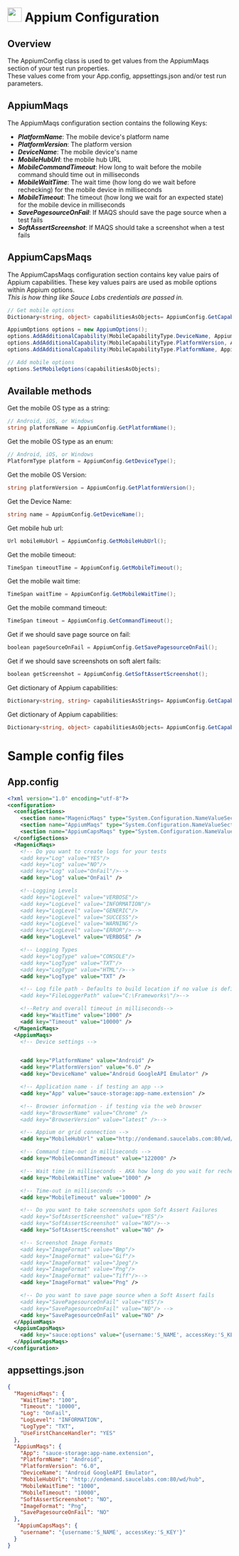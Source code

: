 # <img src="resources/maqslogo.ico" height="32" width="32"> Appium Configuration

## Overview
The AppiumConfig class is used to get values from the AppiumMaqs section of your test run properties.
<br>These values come from your App.config, appsettings.json and/or test run parameters.

## AppiumMaqs
The AppiumMaqs configuration section contains the following Keys:
* ***PlatformName***: The mobile device's platform name
* ***PlatformVersion***: The platform version
* ***DeviceName***: The mobile device's name 
* ***MobileHubUrl***: the mobile hub URL
* ***MobileCommandTimeout***: How long to wait before the mobile command should time out in milliseconds
* ***MobileWaitTime***: The wait time (how long do we wait before rechecking) for the mobile device in milliseconds
* ***MobileTimeout***: The timeout (how long we wait for an expected state) for the mobile device in milliseconds
* ***SavePagesourceOnFail***: If MAQS should save the page source when a test fails
* ***SoftAssertScreenshot***: If MAQS should take a screenshot when a test fails


## AppiumCapsMaqs
The AppiumCapsMaqs configuration section contains key value pairs of Appium capabilities. These key values pairs are used as mobile options within Appium options.  
*This is how thing like Sauce Labs credentials are passed in.*
```csharp
// Get mobile options
Dictionary<string, object> capabilitiesAsObjects= AppiumConfig.GetCapabilitiesAsObjects();

AppiumOptions options = new AppiumOptions();
options.AddAdditionalCapability(MobileCapabilityType.DeviceName, AppiumConfig.GetDeviceName());
options.AddAdditionalCapability(MobileCapabilityType.PlatformVersion, AppiumConfig.GetPlatformVersion());
options.AddAdditionalCapability(MobileCapabilityType.PlatformName, AppiumConfig.GetPlatformName().ToUpper());

// Add mobile options
options.SetMobileOptions(capabilitiesAsObjects);

```

## Available methods
Get the mobile OS type as a string:
```csharp
// Android, iOS, or Windows
string platformName = AppiumConfig.GetPlatformName();
```

Get the mobile OS type as an enum:
```csharp
// Android, iOS, or Windows
PlatformType platform = AppiumConfig.GetDeviceType();
```

Get the mobile OS Version:
```csharp
string platformVersion = AppiumConfig.GetPlatformVersion();
```

Get the Device Name:
```csharp
string name = AppiumConfig.GetDeviceName();
```

Get mobile hub url:
```csharp
Url mobileHubUrl = AppiumConfig.GetMobileHubUrl();
```

Get the mobile timeout:
```csharp
TimeSpan timeoutTime = AppiumConfig.GetMobileTimeout();
```

Get the mobile wait time:
```csharp
TimeSpan waitTime = AppiumConfig.GetMobileWaitTime();
```

Get the mobile command timeout:
```csharp
TimeSpan timeout = AppiumConfig.GetCommandTimeout();
```

Get if we should save page source on fail:
```csharp
boolean pageSourceOnFail = AppiumConfig.GetSavePagesourceOnFail();
```

Get if we should save screenshots on soft alert fails:
```csharp
boolean getScreenshot = AppiumConfig.GetSoftAssertScreenshot();
```

Get dictionary of Appium capabilities:
```csharp
Dictionary<string, string> capabilitiesAsStrings= AppiumConfig.GetCapabilitiesAsStrings();
```

Get dictionary of Appium capabilities:
```csharp
Dictionary<string, object> capabilitiesAsObjects= AppiumConfig.GetCapabilitiesAsObjects();
```

# Sample config files
## App.config
```xml
<?xml version="1.0" encoding="utf-8"?>
<configuration>
  <configSections>
    <section name="MagenicMaqs" type="System.Configuration.NameValueSectionHandler" />
    <section name="AppiumMaqs" type="System.Configuration.NameValueSectionHandler" />
    <section name="AppiumCapsMaqs" type="System.Configuration.NameValueSectionHandler" />
  </configSections>
  <MagenicMaqs>
    <!-- Do you want to create logs for your tests
    <add key="Log" value="YES"/>
    <add key="Log" value="NO"/>
    <add key="Log" value="OnFail"/>-->
    <add key="Log" value="OnFail" />

    <!--Logging Levels
    <add key="LogLevel" value="VERBOSE"/>
    <add key="LogLevel" value="INFORMATION"/>
    <add key="LogLevel" value="GENERIC"/>
    <add key="LogLevel" value="SUCCESS"/>
    <add key="LogLevel" value="WARNING"/>
    <add key="LogLevel" value="ERROR"/>-->
    <add key="LogLevel" value="VERBOSE" />

    <!-- Logging Types
    <add key="LogType" value="CONSOLE"/>
    <add key="LogType" value="TXT"/>
    <add key="LogType" value="HTML"/>-->
    <add key="LogType" value="TXT" />

    <!-- Log file path - Defaults to build location if no value is defined
    <add key="FileLoggerPath" value="C:\Frameworks\"/>-->

    <!--Retry and overall timeout in milliseconds-->
    <add key="WaitTime" value="1000" />
    <add key="Timeout" value="10000" />
  </MagenicMaqs>
  <AppiumMaqs>
    <!-- Device settings -->


    <add key="PlatformName" value="Android" />
    <add key="PlatformVersion" value="6.0" />
    <add key="DeviceName" value="Android GoogleAPI Emulator" />

    <!-- Application name - if testing an app -->
    <add key="App" value="sauce-storage:app-name.extension" />

    <!-- Browser information - if testing via the web browser 
    <add key="BrowserName" value="Chrome" />
    <add key="BrowserVersion" value="latest" />-->

    <!-- Appium or grid connection -->
    <add key="MobileHubUrl" value="http://ondemand.saucelabs.com:80/wd/hub" />

    <!-- Command time-out in milliseconds -->
    <add key="MobileCommandTimeout" value="122000" />

    <!-- Wait time in milliseconds - AKA how long do you wait for rechecking something -->
    <add key="MobileWaitTime" value="1000" />

    <!-- Time-out in milliseconds -->
    <add key="MobileTimeout" value="10000" />

    <!-- Do you want to take screenshots upon Soft Assert Failures
    <add key="SoftAssertScreenshot" value="YES"/>
    <add key="SoftAssertScreenshot" value="NO"/>-->
    <add key="SoftAssertScreenshot" value="NO" />

    <!-- Screenshot Image Formats
    <add key="ImageFormat" value="Bmp"/>
    <add key="ImageFormat" value="Gif"/>
    <add key="ImageFormat" value="Jpeg"/>
    <add key="ImageFormat" value="Png"/>
    <add key="ImageFormat" value="Tiff"/>-->
    <add key="ImageFormat" value="Png" />

    <!-- Do you want to save page source when a Soft Assert fails
    <add key="SavePagesourceOnFail" value="YES"/>
    <add key="SavePagesourceOnFail" value="NO"/> -->
    <add key="SavePagesourceOnFail" value="NO" />
  </AppiumMaqs>
  <AppiumCapsMaqs>
    <add key="sauce:options" value="{username:'S_NAME', accessKey:'S_KEY', appiumVersion:'1.20.2' }"  />
  </AppiumCapsMaqs>
</configuration>
```

## appsettings.json
```json
{
  "MagenicMaqs": {
    "WaitTime": "100",
    "Timeout": "10000",
    "Log": "OnFail",
    "LogLevel": "INFORMATION",
    "LogType": "TXT",
    "UseFirstChanceHandler": "YES"
  },
  "AppiumMaqs": {
    "App": "sauce-storage:app-name.extension",
    "PlatformName": "Android",
    "PlatformVersion": "6.0",
    "DeviceName": "Android GoogleAPI Emulator",
    "MobileHubUrl": "http://ondemand.saucelabs.com:80/wd/hub",
    "MobileWaitTime": "1000",
    "MobileTimeout": "10000",
    "SoftAssertScreenshot": "NO",
    "ImageFormat": "Png",
    "SavePagesourceOnFail": "NO"
  },
   "AppiumCapsMaqs": {
    "username": "{username:'S_NAME', accessKey:'S_KEY'}"
  }
}
```